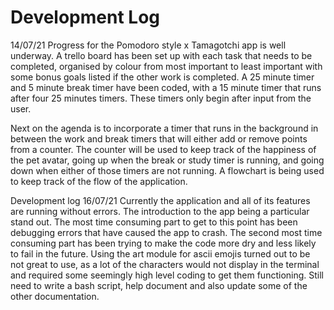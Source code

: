 # Development Log

14/07/21
Progress for the Pomodoro style x Tamagotchi app is well underway. A trello board has been set up with each task that needs to be completed, organised by colour from most important to least important with some bonus goals listed if the other work is completed. A 25 minute timer and 5 minute break timer have been coded, with a 15 minute timer that runs after four 25 minutes timers. These timers only begin after input from the user. 
 
Next on the agenda is to incorporate a timer that runs in the background in between the work and break timers that will either add or remove points from a counter. The counter will be used to keep track of the happiness of the pet avatar, going up when the break or study timer is running, and going down when either of those timers are not running. A flowchart is being used to keep track of the flow of the application. 

Development log 16/07/21
Currently the application and all of its features are running without errors. The introduction to the app being a particular stand out. The most time consuming part to get to this point has been debugging errors that have caused the app to crash. The second most time consuming part has been trying to make the code more dry and less likely to fail in the future. Using the art module for ascii emojis turned out to be not great to use, as a lot of the characters would not display in the terminal and required some seemingly high level coding to get them functioning. Still need to write a bash script, help document and  also update some of the other documentation.  

